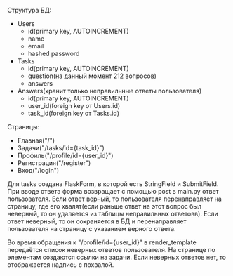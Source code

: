 Структура БД:

- Users
  - id(primary key, AUTOINCREMENT)
  - name
  - email
  - hashed password
- Tasks
  - id(primary key, AUTOINCREMENT)
  - question(на данный момент 212 вопросов)
  - answers
- Answers(хранит только неправильные ответы пользователя)
  - id(primary key, AUTOINCREMENT)
  - user_id(foreign key от Users.id)
  - task_id(foreign key от Tasks.id)

Страницы:

- Главная("/")
- Задачи("/tasks/id={task_id}")
- Профиль("/profile/id={user_id}")
- Регистрация("/register")
- Вход("/login")

Для tasks создана FlaskForm, в которой есть StringField и SubmitField. При вводе ответа форма возвращает с помощью post в main.py ответ пользователя. Если ответ верный, то пользователя перенаправляет на страницу, где его хвалят(если раньше ответ на этот вопрос был неверный, то он удаляется из таблицы неправильных ответовв). Если ответ неверный, то он сохраняется в БД и перенаправляет пользователя на страницу с указанием верного ответа.

Во время обращения к "/profile/id={user_id}" в render_template передаётся список неверных ответов пользователя. На странице по элементам создаются ссылки на задачи. Если неверных ответов нет, то отображается надпись с похвалой.
